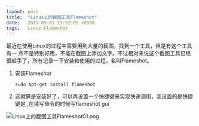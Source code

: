 ```yaml
---
layout: post
title:  "Linux上的截图工具Flameshot"
date:   2019-05-01 23:52:05 +0800
tags:   Linux Flameshot 
---
```


最近在使用Linux的过程中需要用到大量的截图，找到一个工具，但是有这个工具有一
        点不是特别好用，不能在截图上添加文字。不过相对来说这个截图工具已经
        很趁手了，所有记录一下安装和使用的过程。名叫Flameshot。

1. 安装Flameshot 
    ```
    sudo apt-get install flameshot
    ```

2. 这就算是安装好了，可以再设置一个快捷键来实现快速调用，我设置的是快捷键是
        <F1>,在填写命令的时候写flameshot gui

![Linux上的截图工具Flameshot01.png][01]


[01]:{{site.url}}/images/Linux上的截图工具Flameshot01.png


